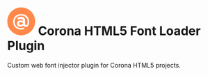 # ![logo](icons/logo.png) Corona HTML5 Font Loader Plugin

Custom web font injector plugin for Corona HTML5 projects.

